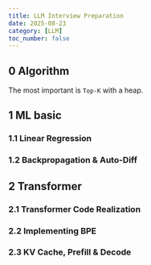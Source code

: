 ```yaml
---
title: LLM Interview Preparation
date: 2025-08-23
category: [LLM]
toc_number: false
---
```


## 0 Algorithm

The most important is `Top-K` with a heap.

## 1 ML basic

### 1.1 Linear Regression

### 1.2 Backpropagation & Auto-Diff

## 2 Transformer

### 2.1 Transformer Code Realization


### 2.2 Implementing BPE

### 2.3 KV Cache, Prefill & Decode

